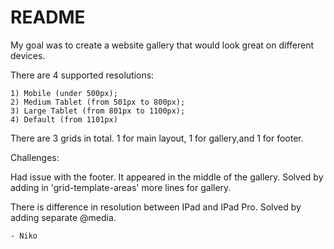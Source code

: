 # README 
My goal was to create a website gallery that would look great on different devices.

There are 4 supported resolutions: 
    
    1) Mobile (under 500px); 
    2) Medium Tablet (from 501px to 800px); 
    3) Large Tablet (from 801px to 1100px); 
    4) Default (from 1101px)

There are 3 grids in total. 1 for main layout, 1 for gallery,and 1 for footer.

Challenges: 

Had issue with the footer. It appeared in the middle of the gallery. Solved by adding in 'grid-template-areas' more lines for gallery. 

There is difference in resolution between IPad and IPad Pro. Solved by adding separate @media. 

    - Niko